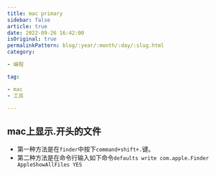 ```yaml
---  
title: mac primary
sidebar: false
article: true
date: 2022-09-26 16:42:00
isOriginal: true
permalinkPattern: blog/:year/:month/:day/:slug.html
category:

- 编程

tag:

- mac
- 工具

---
```


## mac上显示.开头的文件

- 第一种方法是在`finder`中按下`command+shift+.`键。
- 第二种方法是在命令行输入如下命令`defaults write com.apple.Finder AppleShowAllFiles YES`





